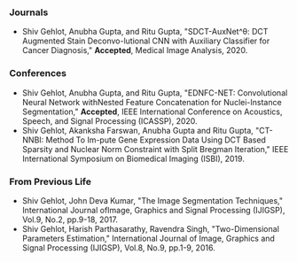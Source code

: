 <h3>Journals</h3>
<ul>
<li>Shiv Gehlot, Anubha Gupta, and Ritu Gupta, "SDCT-AuxNet^θ: DCT Augmented Stain Deconvo-lutional CNN with Auxiliary Classifier for Cancer Diagnosis," <strong>Accepted</strong>, Medical Image Analysis, 2020.  </li>
</ul>

<h3>Conferences</h3>
<ul>
<li>Shiv Gehlot, Anubha Gupta, and Ritu Gupta, "EDNFC-NET: Convolutional Neural Network withNested Feature Concatenation for Nuclei-Instance Segmentation," <strong>Accepted</strong>, IEEE International Conference on Acoustics, Speech, and Signal Processing (ICASSP), 2020.</li>
  
<li> Shiv  Gehlot,  Akanksha  Farswan,  Anubha  Gupta  and  Ritu  Gupta,  "CT-NNBI:  Method  To  Im-pute Gene Expression Data Using DCT Based Sparsity and Nuclear Norm Constraint with Split Bregman Iteration," IEEE International Symposium on Biomedical Imaging (ISBI), 2019.</li>
</ul>

<h3>From Previous Life</h3>
<ul>
  
<li> Shiv Gehlot, John Deva Kumar, "The Image Segmentation Techniques," International Journal ofImage, Graphics and Signal Processing (IJIGSP), Vol.9, No.2, pp.9-18, 2017.</li>

<li> Shiv Gehlot, Harish Parthasarathy, Ravendra Singh, "Two-Dimensional Parameters Estimation," International  Journal  of  Image,  Graphics  and  Signal  Processing  (IJIGSP), Vol.8,  No.9,  pp.1-9, 2016.</li>


</ul>

